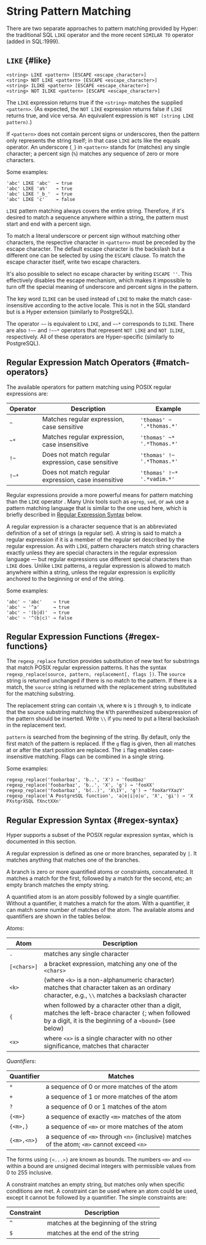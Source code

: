 # String Pattern Matching

There are two separate approaches to pattern matching provided by Hyper:
the traditional SQL `LIKE` operator and the more recent `SIMILAR TO`
operator (added in SQL:1999).

## `LIKE` {#like}

```sql_template
<string> LIKE <pattern> [ESCAPE <escape_character>]
<string> NOT LIKE <pattern> [ESCAPE <escape_character>]
<string> ILIKE <pattern> [ESCAPE <escape_character>]
<string> NOT ILIKE <pattern> [ESCAPE <escape_character>]
```

The `LIKE` expression returns true if the `<string>` matches the
supplied `<pattern>`. (As expected, the `NOT LIKE` expression returns
false if `LIKE` returns true, and vice versa. An equivalent expression
is `NOT (string LIKE pattern)`.)

If `<pattern>` does not contain percent signs or underscores, then the
pattern only represents the string itself; in that case `LIKE` acts like
the equals operator. An underscore (`_`) in `<pattern>` stands for
(matches) any single character; a percent sign (`%`) matches any
sequence of zero or more characters.

Some examples:

    'abc' LIKE 'abc'  → true
    'abc' LIKE 'a%'   → true
    'abc' LIKE '_b_'  → true
    'abc' LIKE 'c'    → false

`LIKE` pattern matching always covers the entire string. Therefore, if
it's desired to match a sequence anywhere within a string, the pattern
must start and end with a percent sign.

To match a literal underscore or percent sign without matching other
characters, the respective character in `<pattern>` must be preceded by
the escape character. The default escape character is the backslash but
a different one can be selected by using the `ESCAPE` clause. To match
the escape character itself, write two escape characters.

It's also possible to select no escape character by writing
`ESCAPE ''`. This effectively disables the escape mechanism, which makes
it impossible to turn off the special meaning of underscore and percent
signs in the pattern.

The key word `ILIKE` can be used instead of `LIKE` to make the match
case-insensitive according to the active locale. This is not in the SQL
standard but is a Hyper extension (similarly to PostgreSQL).

The operator `~~` is equivalent to `LIKE`, and `~~*` corresponds to
`ILIKE`. There are also `!~~` and `!~~*` operators that represent
`NOT LIKE` and `NOT ILIKE`, respectively. All of these operators are
Hyper-specific (similarly to PostgreSQL).

## Regular Expression Match Operators {#match-operators}

The available operators for pattern matching using POSIX regular expressions are:

Operator  |Description                                          |Example
----------|-----------------------------------------------------|----------------------------
`~`       |Matches regular expression, case sensitive           |`'thomas' ~ '.*thomas.*'`
`~*`      |Matches regular expression, case insensitive         |`'thomas' ~* '.*Thomas.*'`
`!~`      |Does not match regular expression, case sensitive    |`'thomas' !~ '.*Thomas.*'`
`!~*`     |Does not match regular expression, case insensitive  |`'thomas' !~* '.*vadim.*'`

Regular expressions provide a more powerful means for pattern matching
than the `LIKE` operator . Many Unix tools such as `egrep`, `sed`, or
`awk` use a pattern matching language that is similar to the one used
here, which is briefly described in [Regular Expression
Syntax](#regex-syntax) below.

A regular expression is a character sequence that is an abbreviated
definition of a set of strings (a regular set). A string is said to
match a regular expression if it is a member of the regular set
described by the regular expression. As with `LIKE`, pattern characters
match string characters exactly unless they are special characters in
the regular expression language — but regular expressions use
different special characters than `LIKE` does. Unlike `LIKE` patterns, a
regular expression is allowed to match anywhere within a string, unless
the regular expression is explicitly anchored to the beginning or end of
the string.

Some examples:

    'abc' ~ 'abc'    → true
    'abc' ~ '^a'     → true
    'abc' ~ '(b|d)'  → true
    'abc' ~ '^(b|c)' → false
    
## Regular Expression Functions {#regex-functions}

The `regexp_replace` function provides substitution of new text for substrings that match POSIX regular expression patterns. It has the syntax `regexp_replace(source, pattern, replacement[, flags ])`. The `source` string is returned unchanged if there is no match to the pattern. If there is a match, the `source` string is returned with the replacement string substituted for the matching substring. 

The replacement string can contain `\N`, where `N` is `1` through `9`, to indicate that the source substring matching the `N`'th parenthesized subexpression of the pattern should be inserted. Write `\\` if you need to put a literal backslash in the replacement text. 

`pattern` is searched from the beginning of the string. By default, only the first match of the pattern is replaced. If the `g` flag is given, then all matches at or after the start position are replaced. The `i` flag enables case-insensitive matching. Flags can be combined in a single string.

Some examples:

    regexp_replace('foobarbaz', 'b..', 'X') → 'fooXbaz'
    regexp_replace('foobarbaz', 'b..', 'X', 'g') → 'fooXX'
    regexp_replace('foobarbaz', 'b(..)', 'X\1Y', 'g') → 'fooXarYXazY'
    regexp_replace('A PostgreSQL function', 'a|e|i|o|u', 'X', 'gi') → 'X PXstgrXSQL fXnctXXn'

## Regular Expression Syntax {#regex-syntax}

Hyper supports a subset of the POSIX regular expression syntax, which is
documented in this section.

A regular expression is defined as one or more branches, separated by
`|`. It matches anything that matches one of the branches.

A branch is zero or more quantified atoms or constraints, concatenated.
It matches a match for the first, followed by a match for the second,
etc; an empty branch matches the empty string.

A quantified atom is an atom possibly followed by a single quantifier.
Without a quantifier, it matches a match for the atom. With a
quantifier, it can match some number of matches of the atom. 
The available atoms and quantifiers are shown in the tables below.

*Atoms*:

Atom        |Description
------------|-----------
`.`         |matches any single character
`[<chars>]` |a bracket expression, matching any one of the `<chars>`
`<k>`       |(where `<k>` is a non-alphanumeric character) matches that character taken as an ordinary character, e.g., `\\` matches a backslash character
`{`         |when followed by a character other than a digit, matches the left-brace character `{`; when followed by a digit, it is the beginning of a `<bound>` (see below)
`<x>`       |where `<x>` is a single character with no other significance, matches that character

*Quantifiers*:

Quantifier     |Matches
---------------|----------------------------------------------------------------------------------------------
`*`            |a sequence of 0 or more matches of the atom
`+`            |a sequence of 1 or more matches of the atom
`?`            |a sequence of 0 or 1 matches of the atom
`{<m>}`        |a sequence of exactly `<m>` matches of the atom
`{<m>,}`       |a sequence of `<m>` or more matches of the atom
`{<m>,<n>}`    |a sequence of `<m>` through <code>&#60;n&#62;</code> (inclusive) matches of the atom; `<m>` cannot exceed <code>&#60;n&#62;</code>

The forms using `{<...>}` are known as bounds. The numbers `<m>`
and `<n>` within a bound are unsigned decimal integers with permissible
values from 0 to 255 inclusive.

A constraint matches an empty string, but matches only when specific
conditions are met. A constraint can be used where an atom could be
used, except it cannot be followed by a quantifier. The simple
constraints are:

Constraint  |Description
------------|----------------------------------------
`^`         |matches at the beginning of the string
`$`         |matches at the end of the string
